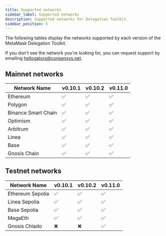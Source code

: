 ```yaml
---
title: Supported networks
sidebar_label: Supported networks
description: Supported networks for Delegation Toolkit.
sidebar_position: 5
---
```


The following tables display the networks supported by each version of the MetaMask Delegation Toolkit.

If you don't see the network you're looking for, you can request support by emailing hellogators@consensys.net.

## Mainnet networks

| Network Name        | v0.10.1 | v0.10.2 | v0.11.0 |
| ------------------- | ------- | ------- | ------- |
| Ethereum            | ✅      | ✅      | ✅      |
| Polygon             | ✅      | ✅      | ✅      |
| Binance Smart Chain | ✅      | ✅      | ✅      |
| Optimism            | ✅      | ✅      | ✅      |
| Arbitrum            | ✅      | ✅      | ✅      |
| Linea               | ✅      | ✅      | ✅      |
| Base                | ✅      | ✅      | ✅      |
| Gnosis Chain        | ✅      | ✅      | ✅      |

## Testnet networks

| Network Name     | v0.10.1 | v0.10.2 | v0.11.0 |
| ---------------- | ------- | ------- | ------- |
| Ethereum Sepolia | ✅      | ✅      | ✅      |
| Linea Sepolia    | ✅      | ✅      | ✅      |
| Base Sepolia     | ✅      | ✅      | ✅      |
| MegaEth          | ✅      | ✅      | ✅      |
| Gnosis Chiado    | ❌      | ❌      | ✅      |
